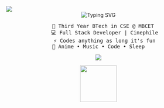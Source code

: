 <img src="https://user-images.githubusercontent.com/73097560/115834477-dbab4500-a447-11eb-908a-139a6edaec5c.gif"/>


<div align="center">
<img src="https://readme-typing-svg.demolab.com?font=Fira+Code&duration=1000&color=F72C77&center=true&multiline=true&random=false&width=600&height=100&lines=+Hey+Yo%2C+;I'm+Adi%2C+a+tech+wizard+with+a+mystical+touch+%E2%98%86" alt="Typing SVG" />
<pre>
    💼 Third Year BTech in CSE @ MBCET 
    💻 Full Stack Developer | Cinephile
    ⚡ Codes anything as long it's fun
    💫 Anime • Music • Code • Sleep    
</pre>

<img src="https://user-images.githubusercontent.com/73097560/115834477-dbab4500-a447-11eb-908a-139a6edaec5c.gif"/>




<p align="center">
<img width="100" src="https://github.com/fal3n-4ngel/fal3n-4ngel/assets/79042374/c5927e7a-d8fa-4eea-8b83-3f69724a0944">
</p>

